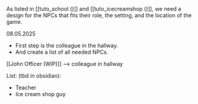 As listed in [[tuto_school ()]] and [[tuto_icecreamshop ()]], we need a design for the NPCs that fits their role, the setting, and the location of the game.

08.05.2025
- First step is the colleague in the hallway.
- And create a list of all needed NPCs.

[[John Officer (WIP)]] --> colleague in hallway

List: (tbd in obsidian):
- Teacher
- Ice cream shop guy
	

